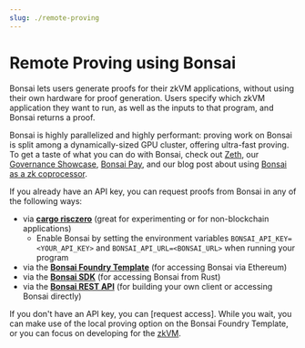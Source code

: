 ```yaml
---
slug: ./remote-proving
---
```


# Remote Proving using Bonsai

Bonsai lets users generate proofs for their zkVM applications, without using their own hardware for proof generation.
Users specify which zkVM application they want to run, as well as the inputs to that program, and Bonsai returns a proof.

Bonsai is highly parallelized and highly performant: proving work on Bonsai is split among a dynamically-sized GPU cluster, offering ultra-fast proving.
To get a taste of what you can do with Bonsai, check out [Zeth], our [Governance Showcase], [Bonsai Pay], and our blog post about using [Bonsai as a zk coprocessor].

If you already have an API key, you can request proofs from Bonsai in any of the following ways:

- via **[cargo risczero]** (great for experimenting or for non-blockchain applications)
  - Enable Bonsai by setting the environment variables `BONSAI_API_KEY=<YOUR_API_KEY>` and `BONSAI_API_URL=<BONSAI_URL>` when running your program
- via the **[Bonsai Foundry Template]** (for accessing Bonsai via Ethereum)
- via the **[Bonsai SDK]** (for accessing Bonsai from Rust)
- via the **[Bonsai REST API]** (for building your own client or accessing Bonsai directly)

If you don't have an API key, you can [request access].
While you wait, you can make use of the local proving option on the Bonsai Foundry Template, or you can focus on developing for the [zkVM].

[Bonsai SDK]: https://crates.io/crates/bonsai-sdk
[Bonsai REST API]: https://api.bonsai.xyz/swagger-ui/
[Bonsai as a zk coprocessor]: https://www.risczero.com/news/a-guide-to-zk-coprocessors-for-scalability
[Governance Showcase]: https://github.com/risc0/risc0/tree/main/bonsai/examples/governance#readme
[Zeth]: https://www.risczero.com/news/zeth-release
[Bonsai Pay]: https://www.risczero.com/news/bonsai-pay
[Bonsai Foundry Template]: https://github.com/risc0/bonsai-foundry-template/blob/main/README.md
[cargo risczero]: https://crates.io/crates/cargo-risczero
[zkVM]: ../zkvm/zkvm_overview.md
